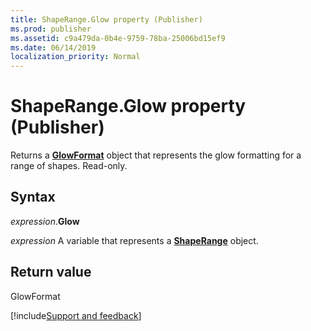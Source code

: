 ```yaml
---
title: ShapeRange.Glow property (Publisher)
ms.prod: publisher
ms.assetid: c9a479da-0b4e-9759-78ba-25006bd15ef9
ms.date: 06/14/2019
localization_priority: Normal
---
```



# ShapeRange.Glow property (Publisher)

Returns a **[GlowFormat](Publisher.glowformat.md)** object that represents the glow formatting for a range of shapes. Read-only.


## Syntax

_expression_.**Glow**

_expression_ A variable that represents a **[ShapeRange](Publisher.ShapeRange.md)** object.


## Return value

GlowFormat



[!include[Support and feedback](~/includes/feedback-boilerplate.md)]